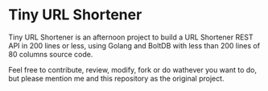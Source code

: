 # Tiny URL Shortener   
   
   
Tiny URL Shortener is an afternoon project to build a URL Shortener REST API in 200 lines or less, using Golang and BoltDB with less than 200 lines of 80 columns source code.


Feel free to contribute, review, modify, fork or do wathever you want to do, but please mention me and this repository as the original project.
